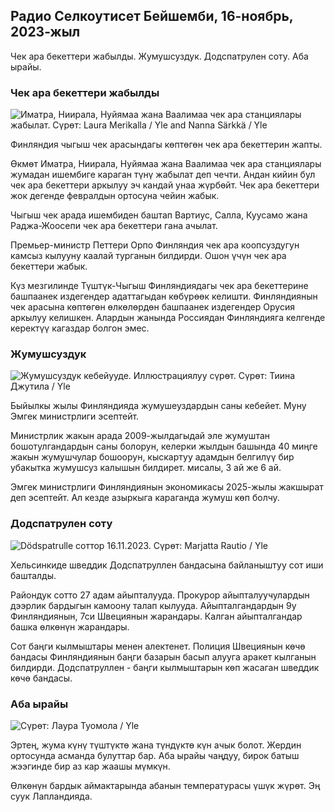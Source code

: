## Радио Селкоутисет Бейшемби, 16-ноябрь, 2023-жыл

Чек ара бекеттери жабылды. Жумушсуздук. Додспатрулен соту. Аба ырайы.

### Чек ара бекеттери жабылды

![Иматра, Ниирала, Нуйямаа жана Ваалимаа чек ара станциялары жабылат. Сүрөт: Laura Merikalla / Yle and Nanna Särkkä / Yle](https://images.cdn.yle.fi/image/upload/c_crop,h_1215,w_2161,x_0,y_943/ar_1.77777777777777,c_7120,c_7120,/dpr_1.0/q_auto:eco/f_auto/fl_lossy/v1700138081/39-1201615655605bd910f3)

Финляндия чыгыш чек арасындагы көптөгөн чек ара бекеттерин жапты.

Өкмөт Иматра, Ниирала, Нуйямаа жана Ваалимаа чек ара станциялары жумадан ишембиге караган түнү жабылат деп чечти. Андан кийин бул чек ара бекеттери аркылуу эч кандай унаа жүрбөйт. Чек ара бекеттери жок дегенде февралдын ортосуна чейин жабык.

Чыгыш чек арада ишембиден баштап Вартиус, Салла, Куусамо жана Раджа-Жоосепи чек ара бекеттери гана ачылат.

Премьер-министр Петтери Орпо Финляндия чек ара коопсуздугун камсыз кылууну каалай турганын билдирди. Ошон үчүн чек ара бекеттери жабык.

Күз мезгилинде Түштүк-Чыгыш Финляндиядагы чек ара бекеттерине башпаанек издегендер адаттагыдан көбүрөөк келишти. Финляндиянын чек арасына көптөгөн өлкөлөрдөн башпаанек издегендер Орусия аркылуу келишкен. Алардын жанында Россиядан Финляндияга келгенде керектүү кагаздар болгон эмес.

### Жумушсуздук

![Жумушсуздук кебейууде. Иллюстрациялуу сүрөт. Сүрөт: Тиина Джутила / Yle](https://images.cdn.yle.fi/image/upload/c_crop,h_3007,w_5346,x_0,y_409/ar_1.777777777777777,c_fill,g_faces,w_pr_610/d.q_auto:eco/f_auto/fl_lossy/v1636455286/39-7675556012f34491801)

Быйылкы жылы Финляндияда жумушеуздардын саны кебейет. Муну Эмгек министрлиги эсептейт.

Министрлик жакын арада 2009-жылдагыдай эле жумуштан бошотулгандардын саны болорун, келерки жылдын башында 40 миңге жакын жумушчулар бошоорун, кыскартуу адамдын белгилүү бир убакытка жумушсуз калышын билдирет. мисалы, 3 ай же 6 ай.

Эмгек министрлиги Финляндиянын экономикасы 2025-жылы жакшырат деп эсептейт. Ал кезде азыркыга караганда жумуш көп болчу.

### Додспатрулен соту

![Dödspatrulle соттор 16.11.2023. Сүрөт: Marjatta Rautio / Yle](https://images.cdn.yle.fi/image/upload/c_crop,h_2295,w_4080,x_0,y_278/ar_1.777777777777777,c_fill,g_faces,h_6/d/dq_auto:eco/f_auto/fl_lossy/v1700137634/39-12015276555f550196e3)

Хельсинкиде шведдик Додспатруллен бандасына байланыштуу сот иши башталды.

Райондук сотто 27 адам айыпталууда. Прокурор айыпталуучулардын дээрлик бардыгын камоону талап кылууда. Айыпталгандардын 9у Финляндиянын, 7си Швециянын жарандары. Калган айыпталгандар башка өлкөнүн жарандары.

Сот баңги кылмыштары менен алектенет. Полиция Швециянын көчө бандасы Финляндиянын баңги базарын басып алууга аракет кылганын билдирди. Додспатруллен - баңги кылмыштарын көп жасаган шведдик көчө бандасы.

### Аба ырайы

![ Сүрөт: Лаура Туомола / Yle](https://images.cdn.yle.fi/image/upload/c_crop,h_1080,w_1919,x_0,y_0/ar_1.777777777777777,c_fill,g_faces,w_6_d/d_1750/q_auto:eco/f_auto/fl_lossy/v1700136474/39-1201617655606029adf4)

Эртең, жума күнү түштүктө жана түндүктө күн ачык болот. Жердин ортосунда асманда булуттар бар. Аба ырайы чаңдуу, бирок батыш жээгинде бир аз кар жаашы мүмкүн.

Өлкөнүн бардык аймактарында абанын температурасы үшүк жүрөт. Эң суук Лапландияда.